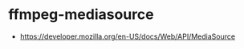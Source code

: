 ffmpeg-mediasource
==================
- https://developer.mozilla.org/en-US/docs/Web/API/MediaSource
